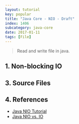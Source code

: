 ```yaml
---
layout: tutorial
key: popular
title: "Java Core - NIO - Draft"
index: 1406
subcategory: java-core
date: 2017-01-11
tags: [File]
---
```


> Read and write file in java.

## 1. Non-blocking IO



## 3. Source Files


## 4. References
* [Java NIO Tutorial](http://tutorials.jenkov.com/java-nio/index.html)
* [Java NIO vs. IO](http://tutorials.jenkov.com/java-nio/nio-vs-io.html)
